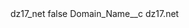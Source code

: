 <?xml version="1.0" encoding="UTF-8"?>
<CustomMetadata xmlns="http://soap.sforce.com/2006/04/metadata" xmlns:xsi="http://www.w3.org/2001/XMLSchema-instance" xmlns:xsd="http://www.w3.org/2001/XMLSchema">
    <label>dz17_net</label>
    <protected>false</protected>
    <values>
        <field>Domain_Name__c</field>
        <value xsi:type="xsd:string">dz17.net</value>
    </values>
</CustomMetadata>
